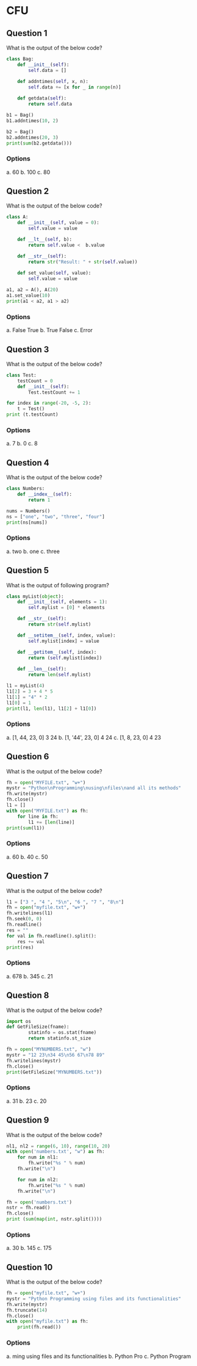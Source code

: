 # CFU

## Question 1
What is the output of the below code?
````python
class Bag:
    def __init__(self):
        self.data = []

    def addntimes(self, x, n):
        self.data += [x for _ in range(n)]
        
    def getdata(self):
        return self.data

b1 = Bag()
b1.addntimes(10, 2)

b2 = Bag()
b2.addntimes(20, 3)
print(sum(b2.getdata()))
````
### Options
a. 60
b. 100
c. 80

## Question 2
What is the output of the below code?
````python
class A:
    def __init__(self, value = 0):
        self.value = value

    def __lt__(self, b):
        return self.value <  b.value

    def __str__(self):
        return str("Result: " + str(self.value))
    
    def set_value(self, value):
        self.value = value

a1, a2 = A(), A(20)
a1.set_value(10)
print(a1 < a2, a1 > a2)
````
### Options
a. False True
b. True False
c. Error

## Question 3
What is the output of the below code?
````python
class Test:
    testCount = 0
    def __init__(self):
        Test.testCount += 1

for index in range(-20, -5, 2):
    t = Test()
print (t.testCount)
````
### Options
a. 7
b. 0
c. 8

## Question 4
What is the output of the below code?
````python
class Numbers:
    def __index__(self):
        return 1

nums = Numbers()
ns = ["one", "two", "three", "four"]
print(ns[nums])
````
### Options
a. two
b. one
c. three

## Question 5
What is the output of following program?
````python
class myList(object):
    def __init__(self, elements = 1):
        self.mylist = [0] * elements

    def __str__(self):
        return str(self.mylist)

    def __setitem__(self, index, value):
        self.mylist[index] = value

    def __getitem__(self, index):
        return (self.mylist[index])
    
    def __len__(self):
        return len(self.mylist)

l1 = myList(4)
l1[2] = 3 + 4 * 5
l1[1] = "4" * 2
l1[0] = 1
print(l1, len(l1), l1[2] + l1[0])
````
### Options
a. [1, 44, 23, 0] 3 24
b. [1, '44', 23, 0] 4 24
c. [1, 8, 23, 0] 4 23

## Question 6
What is the output of the below code?
````python
fh = open("MYFILE.txt", "w+")
mystr = "Python\nProgramming\nusing\nfiles\nand all its methods"
fh.write(mystr)
fh.close()
l1 = []
with open("MYFILE.txt") as fh:
	for line in fh:
		l1 += [len(line)]
print(sum(l1))
````
### Options
a. 60
b. 40
c. 50

## Question 7
What is the output of the below code?
````python
l1 = ["3 ", "4 ", "5\n", "6 ", "7 ", "8\n"]
fh = open("myfile.txt", "w+")
fh.writelines(l1)
fh.seek(0, 0)
fh.readline()
res = ""
for val in fh.readline().split():
	res += val
print(res)
````
### Options
a. 678
b. 345
c. 21

## Question 8
What is the output of the below code?
````python
import os
def GetFileSize(fname):
        statinfo = os.stat(fname)
        return statinfo.st_size

fh = open("MYNUMBERS.txt", "w")
mystr = "12 23\n34 45\n56 67\n78 89"
fh.writelines(mystr)
fh.close()
print(GetFileSize("MYNUMBERS.txt"))
````
### Options
a. 31
b. 23
c. 20

## Question 9
What is the output of the below code?
````python
nl1, nl2 = range(6, 10), range(10, 20)
with open('numbers.txt', "w") as fh:
	for num in nl1:
		fh.write("%s " % num)
	fh.write("\n")

	for num in nl2:
		fh.write("%s " % num)
	fh.write("\n")

fh = open('numbers.txt')
nstr = fh.read()
fh.close()
print (sum(map(int, nstr.split())))
````
### Options
a. 30
b. 145
c. 175

## Question 10
What is the output of the below code?
````python
fh = open("myfile.txt", "w+")
mystr = "Python Programming using files and its functionalities"
fh.write(mystr)
fh.truncate(14)
fh.close()
with open("myfile.txt") as fh:
	print(fh.read())
````
### Options
a. ming using files and its functionalities
b. Python Pro
c. Python Program

